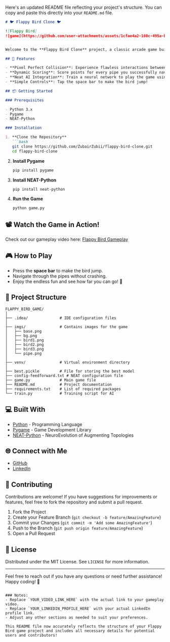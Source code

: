 Here's an updated README file reflecting your project's structure. You can copy and paste this directly into your `README.md` file.

```markdown
# 🐦 Flappy Bird Clone 🐦

![Flappy Bird]
![game](https://github.com/user-attachments/assets/1cfae4a2-160c-495a-b529-f68d6c92658f)


Welcome to the **Flappy Bird Clone** project, a classic arcade game built using Python and Pygame! 🕹️ This game features pixel-perfect collision detection using masks, making the gameplay smooth and engaging. 

## 🌟 Features

- **Pixel Perfect Collision**: Experience flawless interactions between the bird and pipes!
- **Dynamic Scoring**: Score points for every pipe you successfully navigate through! 🏆
- **Neat AI Integration**: Train a neural network to play the game using NEAT (NeuroEvolution of Augmenting Topologies) for a unique challenge! 🧠
- **Simple Controls**: Tap the space bar to make the bird jump! 

## 📦 Getting Started

### Prerequisites

- Python 3.x
- Pygame
- NEAT-Python

### Installation

1. **Clone the Repository**
   ```bash
   git clone https://github.com/ZubairZubii/flappy-bird-clone.git
   cd flappy-bird-clone
   ```

2. **Install Pygame**
   ```bash
   pip install pygame
   ```

3. **Install NEAT-Python**
   ```bash
   pip install neat-python
   ```

4. **Run the Game**
   ```bash
   python game.py
   ```

## 📽️ Watch the Game in Action!

Check out our gameplay video here: [Flappy Bird Gameplay](https://www.loom.com/share/d325e5d93d114f198e971fb4d61ca266?sid=22c206cf-64b5-4d14-8b1b-114cb113b3d3)

## 🎮 How to Play

- Press the **space bar** to make the bird jump.
- Navigate through the pipes without crashing.
- Enjoy the endless fun and see how far you can go! 🌈

## 🧩 Project Structure

```
FLAPPY_BIRD_GAME/
│
├── .idea/              # IDE configuration files
│
├── imgs/               # Contains images for the game
│   ├── base.png
│   ├── bg.png
│   ├── bird1.png
│   ├── bird2.png
│   ├── bird3.png
│   └── pipe.png
│
├── venv/               # Virtual environment directory
│
├── best.pickle         # File for storing the best model
├── config-feedforward.txt # NEAT configuration file
├── game.py             # Main game file
├── README.md           # Project documentation
├── requirements.txt    # List of required packages
└── train.py            # Training script for AI
```

## 💻 Built With

- [Python](https://www.python.org/) - Programming Language
- [Pygame](https://www.pygame.org/) - Game Development Library
- [NEAT-Python](https://neat-python.readthedocs.io/en/latest/) - NeuroEvolution of Augmenting Topologies

## 🌐 Connect with Me

- [GitHub](https://github.com/ZubairZubii)
- [LinkedIn](YOUR_LINKEDIN_PROFILE_HERE)

## 🤝 Contributing

Contributions are welcome! If you have suggestions for improvements or features, feel free to fork the repository and submit a pull request.

1. Fork the Project
2. Create your Feature Branch (`git checkout -b feature/AmazingFeature`)
3. Commit your Changes (`git commit -m 'Add some AmazingFeature'`)
4. Push to the Branch (`git push origin feature/AmazingFeature`)
5. Open a Pull Request

## 📄 License

Distributed under the MIT License. See `LICENSE` for more information.

---

Feel free to reach out if you have any questions or need further assistance! Happy coding! 🎉
```

### Notes:
- Replace `YOUR_VIDEO_LINK_HERE` with the actual link to your gameplay video.
- Replace `YOUR_LINKEDIN_PROFILE_HERE` with your actual LinkedIn profile link.
- Adjust any other sections as needed to suit your preferences.

This README file now accurately reflects the structure of your Flappy Bird game project and includes all necessary details for potential users and contributors!
